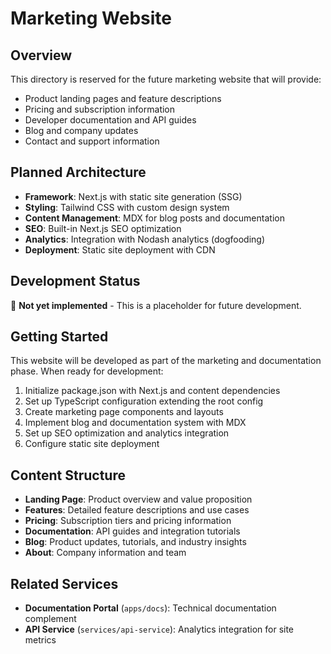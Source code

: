 # Marketing Website

## Overview

This directory is reserved for the future marketing website that will provide:

- Product landing pages and feature descriptions
- Pricing and subscription information
- Developer documentation and API guides
- Blog and company updates
- Contact and support information

## Planned Architecture

- **Framework**: Next.js with static site generation (SSG)
- **Styling**: Tailwind CSS with custom design system
- **Content Management**: MDX for blog posts and documentation
- **SEO**: Built-in Next.js SEO optimization
- **Analytics**: Integration with Nodash analytics (dogfooding)
- **Deployment**: Static site deployment with CDN

## Development Status

🚧 **Not yet implemented** - This is a placeholder for future development.

## Getting Started

This website will be developed as part of the marketing and documentation phase. When ready for development:

1. Initialize package.json with Next.js and content dependencies
2. Set up TypeScript configuration extending the root config
3. Create marketing page components and layouts
4. Implement blog and documentation system with MDX
5. Set up SEO optimization and analytics integration
6. Configure static site deployment

## Content Structure

- **Landing Page**: Product overview and value proposition
- **Features**: Detailed feature descriptions and use cases
- **Pricing**: Subscription tiers and pricing information
- **Documentation**: API guides and integration tutorials
- **Blog**: Product updates, tutorials, and industry insights
- **About**: Company information and team

## Related Services

- **Documentation Portal** (`apps/docs`): Technical documentation complement
- **API Service** (`services/api-service`): Analytics integration for site metrics